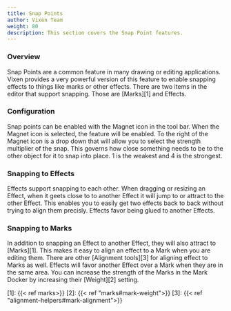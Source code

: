```yaml
---
title: Snap Points
author: Vixen Team
weight: 80
description: This section covers the Snap Point features.
---
```


### Overview

Snap Points are a common feature in many drawing or editing applications. Vixen provides a very powerful version of this feature to enable snapping effects to things like marks or other effects. There are two items in the editor that support snapping. Those are [Marks][1] and Effects.

### Configuration

Snap points can be enabled with the Magnet icon in the tool bar. When the Magnet icon is selected, the feature will be enabled. To the right of the Magnet icon is a drop down that will allow you to select the strength multiplier of the snap. This governs how close something needs to be to the other object for it to snap into place. 1 is the weakest and 4 is the strongest.

### Snapping to Effects

Effects support snapping to each other. When dragging or resizing an Effect, when it geets close to to another Effect it will jump to or attract to the other Effect. This enables you to easily get two effects back to back without trying to align them precisly. Effects favor being glued to another Effects.

### Snapping to Marks

In addition to snapping an Effect to another Effect, they will also attract to [Marks][1]. This makes it easy to align an effect to a Mark when you are editing them. There are other [Alignment tools][3] for aligning effect to Marks as well. Effects will favor another Effect over a Mark when they are in the same area. You can increase the strength of the Marks in the Mark Docker by increasing their [Weight][2] setting.

[1]: {{< ref marks>}}
[2]: {{< ref "marks#mark-weight">}}
[3]: {{< ref "alignment-helpers#mark-alignment">}}
